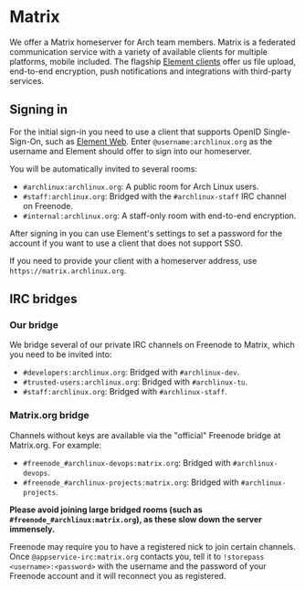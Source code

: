 # Matrix

We offer a Matrix homeserver for Arch team members. Matrix is a federated communication service with
a variety of available clients for multiple platforms, mobile included. The flagship [Element
clients](https://element.io/) offer us file upload, end-to-end encryption, push notifications and
integrations with third-party services.

## Signing in

For the initial sign-in you need to use a client that supports OpenID Single-Sign-On, such as [Element
Web](https://app.element.io/). Enter `@username:archlinux.org` as the username and Element should
offer to sign into our homeserver.

You will be automatically invited to several rooms:
  - `#archlinux:archlinux.org`: A public room for Arch Linux users.
  - `#staff:archlinux.org`: Bridged with the `#archlinux-staff` IRC channel on Freenode.
  - `#internal:archlinux.org`: A staff-only room with end-to-end encryption.

After signing in you can use Element's settings to set a password for the account if you want to use
a client that does not support SSO.

If you need to provide your client with a homeserver address, use `https://matrix.archlinux.org`.

## IRC bridges

### Our bridge

We bridge several of our private IRC channels on Freenode to Matrix, which you need to be invited
into:
  - `#developers:archlinux.org`: Bridged with `#archlinux-dev`.
  - `#trusted-users:archlinux.org`: Bridged with `#archlinux-tu`.
  - `#staff:archlinux.org`: Bridged with `#archlinux-staff`.

### Matrix.org bridge

Channels without keys are available via the "official" Freenode bridge at Matrix.org. For example:
  - `#freenode_#archlinux-devops:matrix.org`: Bridged with `#archlinux-devops`.
  - `#freenode_#archlinux-projects:matrix.org`: Bridged with `#archlinux-projects`.

**Please avoid joining large bridged rooms (such as `#freenode_#archlinux:matrix.org`), as these
slow down the server immensely.**

Freenode may require you to have a registered nick to join certain channels. Once
`@appservice-irc:matrix.org` contacts you, tell it to `!storepass <username>:<password>` with the
username and the password of your Freenode account and it will reconnect you as registered.
